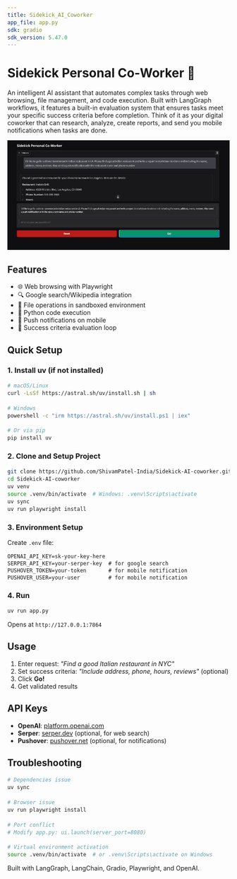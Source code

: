 ```yaml
---
title: Sidekick_AI_Coworker
app_file: app.py
sdk: gradio
sdk_version: 5.47.0
---
```

# Sidekick Personal Co-Worker 🤖

An intelligent AI assistant that automates complex tasks through web browsing, file management, and code execution. Built with LangGraph workflows, it features a built-in evaluation system that ensures tasks meet your specific success criteria before completion. Think of it as your digital coworker that can research, analyze, create reports, and send you mobile notifications when tasks are done.

![ui](image.png)

## Features

- 🌐 Web browsing with Playwright
- 🔍 Google search/Wikipedia integration  
- 📝 File operations in sandboxed environment
- 🐍 Python code execution
- 📱 Push notifications on mobile
- 🧠 Success criteria evaluation loop

## Quick Setup

### 1. Install uv (if not installed)
```bash
# macOS/Linux
curl -LsSf https://astral.sh/uv/install.sh | sh

# Windows
powershell -c "irm https://astral.sh/uv/install.ps1 | iex"

# Or via pip
pip install uv
```

### 2. Clone and Setup Project
```bash
git clone https://github.com/ShivamPatel-India/Sidekick-AI-coworker.git
cd Sidekick-AI-coworker
uv venv
source .venv/bin/activate  # Windows: .venv\Scripts\activate
uv sync
uv run playwright install
```

### 3. Environment Setup
Create `.env` file:
```env
OPENAI_API_KEY=sk-your-key-here
SERPER_API_KEY=your-serper-key  # for google search
PUSHOVER_TOKEN=your-token       # for mobile notification
PUSHOVER_USER=your-user         # for mobile notification
```

### 4. Run
```bash
uv run app.py
```

Opens at `http://127.0.0.1:7864`

## Usage

1. Enter request: *"Find a good Italian restaurant in NYC"*
2. Set success criteria: *"Include address, phone, hours, reviews"* (optional) 
3. Click **Go!**
4. Get validated results

## API Keys

- **OpenAI**: [platform.openai.com](https://platform.openai.com/api-keys)
- **Serper**: [serper.dev](https://serper.dev/) (optional, for web search)
- **Pushover**: [pushover.net](https://pushover.net/) (optional, for notifications)

## Troubleshooting

```bash
# Dependencies issue
uv sync

# Browser issue  
uv run playwright install

# Port conflict
# Modify app.py: ui.launch(server_port=8080)

# Virtual environment activation
source .venv/bin/activate  # or .venv\Scripts\activate on Windows
```

Built with LangGraph, LangChain, Gradio, Playwright, and OpenAI.
